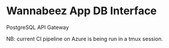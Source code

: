 # Wannabeez App DB Interface

PostgreSQL API Gateway 

NB: current CI pipeline on Azure is being run in a tmux session.
